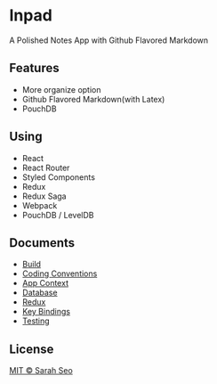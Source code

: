 # Inpad

A Polished Notes App with Github Flavored Markdown

## Features

- More organize option
- Github Flavored Markdown(with Latex)
- PouchDB

## Using

- React
- React Router
- Styled Components
- Redux
- Redux Saga
- Webpack
- PouchDB / LevelDB

## Documents

- [Build](./docs/build.md)
- [Coding Conventions](./docs/coding-conventions.md)
- [App Context](./docs/context.md)
- [Database](./docs/database.md)
- [Redux](./docs/redux)
- [Key Bindings](./docs/key-bindings.md)
- [Testing](./docs/testing.md)

## License

[MIT © Sarah Seo](./LICENSE.md)
